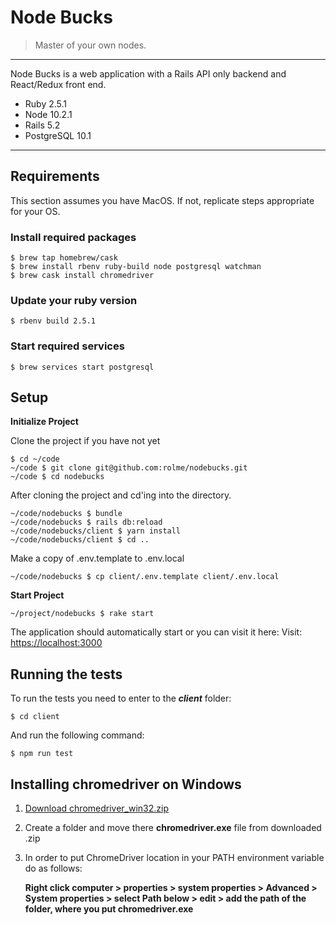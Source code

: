 # Node Bucks
> Master of your own nodes.
---

Node Bucks is a web application with a Rails API only backend and React/Redux front end.
- Ruby 2.5.1
- Node 10.2.1
- Rails 5.2
- PostgreSQL 10.1

---
## Requirements
This section assumes you have MacOS. If not, replicate steps appropriate for your OS.

### Install required packages
```
$ brew tap homebrew/cask
$ brew install rbenv ruby-build node postgresql watchman
$ brew cask install chromedriver
```

### Update your ruby version
```
$ rbenv build 2.5.1
```
### Start required services
```
$ brew services start postgresql
```

## Setup
__Initialize Project__

Clone the project if you have not yet
```
$ cd ~/code
~/code $ git clone git@github.com:rolme/nodebucks.git
~/code $ cd nodebucks
```

After cloning the project and cd'ing into the directory.
```
~/code/nodebucks $ bundle
~/code/nodebucks $ rails db:reload
~/code/nodebucks/client $ yarn install
~/code/nodebucks/client $ cd ..
```

Make a copy of .env.template to .env.local
```
~/code/nodebucks $ cp client/.env.template client/.env.local
```

__Start Project__

```
~/project/nodebucks $ rake start
```
The application should automatically start or you can visit it here:
Visit: [https://localhost:3000](https://localhost:3000)

## Running the tests
To run the tests you need to enter to the ___client___ folder:
```
$ cd client
```
And run the following command:
```
$ npm run test
```


## Installing chromedriver on Windows

1. [Download chromedriver_win32.zip](http://chromedriver.chromium.org/downloads)
2. Create a folder and move there **chromedriver.exe** file from downloaded .zip
3. In order to put ChromeDriver location in your PATH environment variable do as follows:

    **Right click computer > properties > system properties > Advanced > System properties > select Path below > edit > add the path of the folder, where you put chromedriver.exe**

